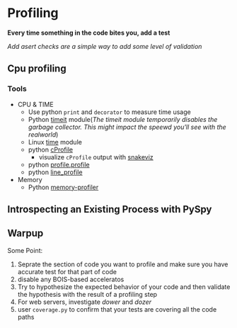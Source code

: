 # Profiling

**Every time something in the code bites you, add a test**

*Add asert checks are a simple way to add some level of validation*

## Cpu profiling

### Tools

* CPU & TIME
    *  Use python `print` and `decorator` to measure time usage
    * Python [timeit](https://docs.python.org/3/library/timeit.html) module(_The timeit module temporarily disables the garbage collector. This might impact the speewd you'll see with the realworld_)
    * Linux [time](https://man7.org/linux/man-pages/man1/time.1.html) module
    * python [cProfile](https://docs.python.org/3/library/profile.html)
        * visualize `cProfile` output with [snakeviz](https://jiffyclub.github.io/snakeviz/)
    * python [profile.profile](https://docs.python.org/3/library/profile.html)
    * python [line_profile](https://github.com/rkern/line_profiler)
* Memory
    * Python [memory-profiler](https://pypi.org/project/memory-profiler/)


## Introspecting an Existing Process with PySpy

## Warpup
Some Point:
1. Seprate the section of code you want to profile and make sure you have accurate test for that part of code
2. disable any BOIS-based acceleratos
3. Try to hypothesize the expected behavior of your code and then validate the hypothesis with the result of a profiling step
4. For web servers, investigate _dower_ and _dozer_
5. user `coverage.py` to confirm that your tests are covering all the code paths

